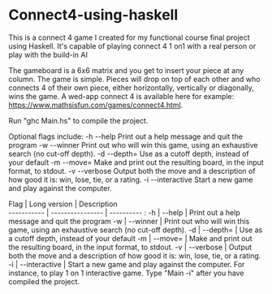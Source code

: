 # Connect4-using-haskell
This is a connect 4 game I created for my functional course final project using Haskell. It's capable of playing connect 4 1 on1 with a real person or play with the build-in AI

The gameboard is a 6x6 matrix and you get to insert your piece at any column. The game is simple. Pieces will drop on top of each other and who connects 4 of their own piece, either horizontally, vertically or diagonally, wins the game. A wed-app connect 4 is available here for example: https://www.mathsisfun.com/games/connect4.html. 

Run "ghc Main.hs" to compile the project.

Optional flags include: 
  -h        --help         Print out a help message and quit the program
  -w        --winner       Print out who will win this game, using an exhaustive search (no cut-off depth).
  -d <num>  --depth=<num>  Use <num> as a cutoff depth, instead of your default
  -m <num>  --move=<num>   Make <move> and print out the resulting board, in the input format, to stdout.
  -v        --verbose      Output both the move and a description of how good it is: win, lose, tie, or a rating.
  -i        --interactive  Start a new game and play against the computer.

Flag | Long version | Description   
----------- | ---------------- | ---------- :
  -h        | --help           | Print out a help message and quit the program
  -w        | --winner         | Print out who will win this game, using an exhaustive search (no cut-off depth).
  -d <num>  | --depth=<num>    | Use <num> as a cutoff depth, instead of your default
  -m <num>  | --move=<num>     | Make <move> and print out the resulting board, in the input format, to stdout.
  -v        | --verbose        | Output both the move and a description of how good it is: win, lose, tie, or a rating.
  -i        | --interactive    | Start a new game and play against the computer.
For instance, to play 1 on 1 interactive game. Type "Main -i" after you have compiled the project.
